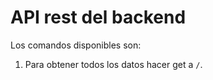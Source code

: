 # API rest del backend  

Los comandos disponibles son: 

1. Para obtener todos los datos hacer get a `/`. 